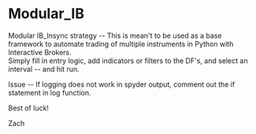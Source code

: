 # Modular_IB
Modular IB_Insync strategy -- 
This is mean't to be used as a base framework to automate trading of multiple instruments in Python with Interactive Brokers.  
Simply fill in entry logic, add indicators or filters to the DF's, and select an interval -- and hit run.

Issue -- If logging does not work in spyder output, comment out the if statement in log function.

Best of luck!

Zach
